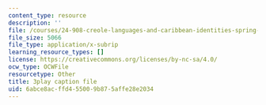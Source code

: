 ```yaml
---
content_type: resource
description: ''
file: /courses/24-908-creole-languages-and-caribbean-identities-spring-2017/6abce8acffd455009b875affe28e2034_g0KqIIEjXiM.vtt
file_size: 5066
file_type: application/x-subrip
learning_resource_types: []
license: https://creativecommons.org/licenses/by-nc-sa/4.0/
ocw_type: OCWFile
resourcetype: Other
title: 3play caption file
uid: 6abce8ac-ffd4-5500-9b87-5affe28e2034
---
```

